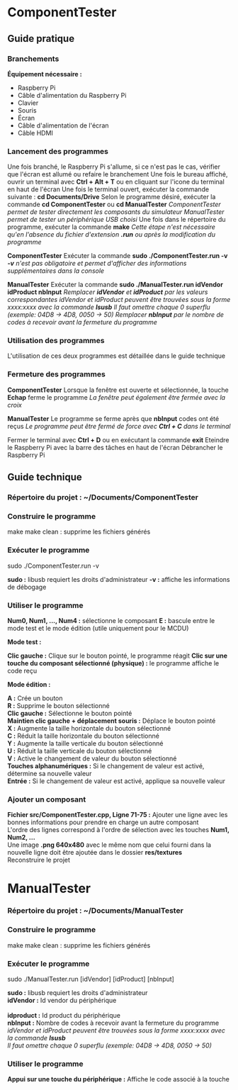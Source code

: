 
# ComponentTester

## Guide pratique

### Branchements

**Équipement nécessaire :**
- Raspberry Pi
- Câble d'alimentation du Raspberry Pi
- Clavier
- Souris
- Écran
- Câble d'alimentation de l'écran
- Câble HDMI

### Lancement des programmes

Une fois branché, le Raspberry Pi s'allume, si ce n'est pas le cas, vérifier que l'écran est allumé ou refaire le branchement
Une fois le bureau affiché, ouvrir un terminal avec **Ctrl + Alt + T** ou en cliquant sur l'icone du terminal en haut de l'écran
Une fois le terminal ouvert, exécuter la commande suivante : **cd Documents/Drive**
Selon le programme désiré, exécuter la commande **cd ComponentTester** ou **cd ManualTester**
*ComponentTester permet de tester directement les composants du simulateur*
*ManualTester permet de tester un périphérique USB choisi*
Une fois dans le répertoire du programme, exécuter la commande **make**
*Cette étape n'est nécessaire qu'en l'absence du fichier d'extension **.run** ou après la modification du programme*

**ComponentTester**
Exécuter la commande **sudo ./ComponentTester.run -v**
***-v** n'est pas obligatoire et permet d'afficher des informations supplémentaires dans la console*

**ManualTester**
Exécuter la commande **sudo ./ManualTester.run idVendor idProduct nbInput**
*Remplacer **idVendor** et **idProduct** par les valeurs correspondantes*
*idVendor et idProduct peuvent être trouvées sous la forme xxxx:xxxx avec la commande **lsusb***
*Il faut omettre chaque 0 superflu (exemple: 04D8 -> 4D8, 0050 -> 50)*
*Remplacer **nbInput** par le nombre de codes à recevoir avant la fermeture du programme*

### Utilisation des programmes

L'utilisation de ces deux programmes est détaillée dans le guide technique

### Fermeture des programmes

**ComponentTester**
Lorsque la fenêtre est ouverte et sélectionnée, la touche **Echap** ferme le programme
*La fenêtre peut également être fermée avec la croix*

**ManualTester**
Le programme se ferme après que **nbInput** codes ont été reçus
*Le programme peut être fermé de force avec **Ctrl + C** dans le terminal*

Fermer le terminal avec **Ctrl + D** ou en exécutant la commande **exit**
Eteindre le Raspberry Pi avec la barre des tâches en haut de l'écran
Débrancher le Raspberry Pi

## Guide technique

### Répertoire du projet : ~/Documents/ComponentTester

### Construire le programme

make
make clean : supprime les fichiers générés

### Exécuter le programme

sudo ./ComponentTester.run -v

**sudo :** libusb requiert les droits d'administrateur
**-v   :** affiche les informations de débogage

### Utiliser le programme

**Num0, Num1, ..., Num4 :** sélectionne le composant
**E :** bascule entre le mode test et le mode édition (utile uniquement pour le MCDU)

**Mode test :**

**Clic gauche :** Clique sur le bouton pointé, le programme réagit
**Clic sur une touche du composant sélectionné (physique) :** le programme affiche le code reçu

**Mode édition :**

**A :** Crée un bouton<br/>
**R :** Supprime le bouton sélectionné<br/>
**Clic gauche :** Sélectionne le bouton pointé<br/>
**Maintien clic gauche + déplacement souris :** Déplace le bouton pointé<br/>
**X :** Augmente la taille horizontale du bouton sélectionné<br/>
**C :** Réduit la taille horizontale du bouton sélectionné<br/>
**Y :** Augmente la taille verticale du bouton sélectionné<br/>
**U :** Réduit la taille verticale du bouton sélectionné<br/>
**V :** Active le changement de valeur du bouton sélectionné<br/>
**Touches alphanumériques :** Si le changement de valeur est activé, détermine sa nouvelle valeur<br/>
**Entrée :** Si le changement de valeur est activé, applique sa nouvelle valeur<br/>

### Ajouter un composant

**Fichier src/ComponentTester.cpp, Ligne 71-75 :** Ajouter une ligne avec les bonnes informations pour prendre en charge un autre composant<br/>
L'ordre des lignes correspond à l'ordre de sélection avec les touches **Num1, Num2, ...**<br/>
Une image **.png 640x480** avec le même nom que celui fourni dans la nouvelle ligne doit être ajoutée dans le dossier **res/textures**<br/>
Reconstruire le projet

# ManualTester

### Répertoire du projet : ~/Documents/ManualTester

### Construire le programme

make
make clean : supprime les fichiers générés

### Exécuter le programme

sudo ./ManualTester.run [idVendor] [idProduct] [nbInput]

**sudo :** libusb requiert les droits d'administrateur<br/>
**idVendor :** Id vendor du périphérique<br/><br/>
**idproduct :** Id product du périphérique<br/>
**nbInput :** Nombre de codes à recevoir avant la fermeture du programme<br/>
*idVendor et idProduct peuvent être trouvées sous la forme xxxx:xxxx avec la commande **lsusb***<br/>
*Il faut omettre chaque 0 superflu (exemple: 04D8 -> 4D8, 0050 -> 50)*<br/>

### Utiliser le programme

**Appui sur une touche du périphérique :** Affiche le code associé à la touche

